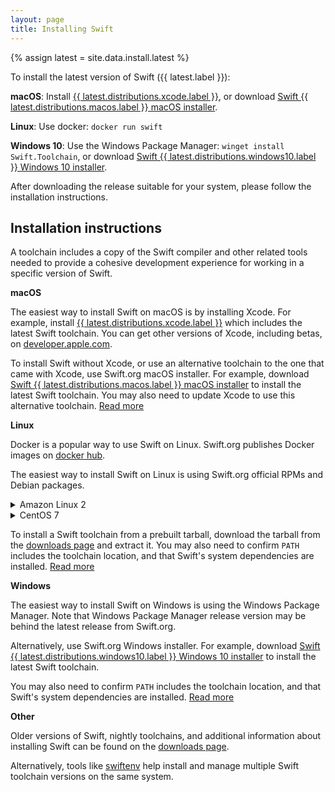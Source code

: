 ```yaml
---
layout: page
title: Installing Swift
---
```


{% assign latest = site.data.install.latest %}

To install the latest version of Swift ({{ latest.label }}):

**macOS**: Install <a href="{{ latest.distributions.xcode.url }}" title="Download" download>{{ latest.distributions.xcode.label }}</a>, or download <a href="{{ latest.distributions.macos.url }}" title="Download" download>Swift {{ latest.distributions.macos.label }} macOS installer</a>.

**Linux**: Use docker: <code>docker run swift</code>

**Windows 10**: Use the Windows Package Manager: <code>winget install Swift.Toolchain</code>, or download <a href="{{ latest.distributions.windows10.url }}" title="Download" download>Swift {{ latest.distributions.windows10.label }} Windows 10 installer</a>.

After downloading the release suitable for your system, please follow the installation instructions.

## Installation instructions

A toolchain includes a copy of the Swift compiler and other related tools needed to provide a cohesive development experience for working in a specific version of Swift.

**macOS**

The easiest way to install Swift on macOS is by installing Xcode.
For example, install <a href="{{ latest.distributions.xcode.url }}" title="Download" download>{{ latest.distributions.xcode.label }}</a> which includes the latest Swift toolchain.
You can get other versions of Xcode, including betas, on [developer.apple.com](https://developer.apple.com/xcode).

To install Swift without Xcode, or use an alternative toolchain to the one that came with Xcode, use Swift.org macOS installer.
For example, download <a href="{{ latest.distributions.macos.url }}" title="Download" download>Swift {{ latest.distributions.macos.label }} macOS installer</a> to install the latest Swift toolchain.
You may also need to update Xcode to use this alternative toolchain. [Read more](/install-macos)

**Linux**

Docker is a popular way to use Swift on Linux.
Swift.org publishes Docker images on [docker hub](https://hub.docker.com/_/swift).

The easiest way to install Swift on Linux is using Swift.org official RPMs and Debian packages.

<details style="margin-left: 0">
  <summary>Amazon Linux 2</summary>

  <pre>
  $ curl https://download.swift.org/experimental-use-only/repo/amazonlinux/releases/2/swiftlang.repo > /etc/yum.repos.d/swiftlang.repo
  $ amazon-linux-extras install epel
  $ yum install swiftlang
  </pre>  
</details>

<details style="margin-left: 0">
  <summary>CentOS 7</summary>

  <pre>
  $ curl https://download.swift.org/experimental-use-only/repo/centos/releases/7/swiftlang.repo > /etc/yum.repos.d/swiftlang.repo
  $ yum install epel-release
  $ yum install swiftlang
  </pre>
</details>

To install a Swift toolchain from a prebuilt tarball, download the tarball from the [downloads page](/download) and extract it.
You may also need to confirm `PATH` includes the toolchain location, and that Swift's system dependencies are installed. [Read more](/install-linux-tarball)

**Windows**

The easiest way to install Swift on Windows is using the Windows Package Manager. Note that Windows Package Manager release version may be behind the latest release from Swift.org.

Alternatively, use Swift.org Windows installer.
For example, download <a href="{{ latest.distributions.windows10.url }}" title="Download" download>Swift {{ latest.distributions.windows10.label }} Windows 10 installer</a> to install the latest Swift toolchain.

You may also need to confirm `PATH` includes the toolchain location, and that Swift's system dependencies are installed. [Read more](/install-windows)

**Other**

Older versions of Swift, nightly toolchains, and additional information about installing Swift can be found on the [downloads page](/download).

Alternatively, tools like [swiftenv](https://github.com/kylef/swiftenv) help install and manage multiple Swift toolchain versions on the same system.
